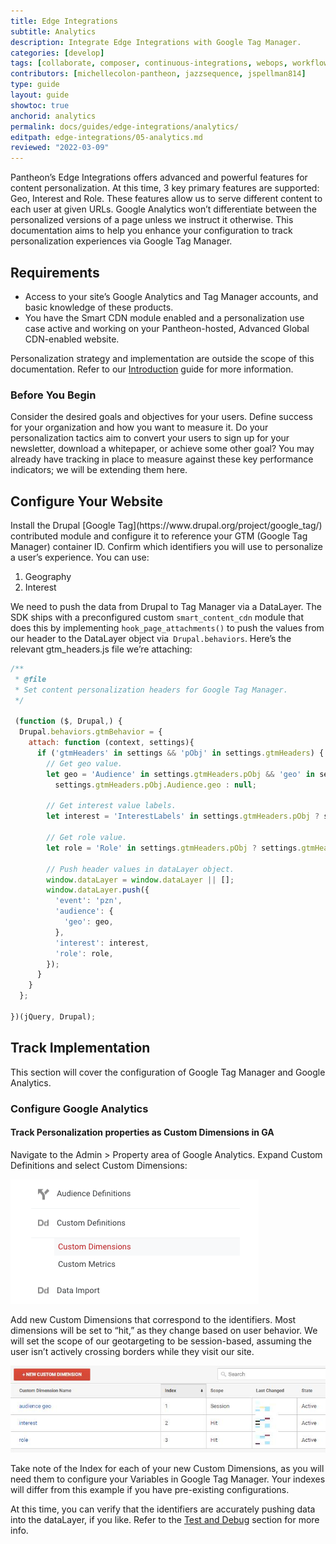 ```yaml
---
title: Edge Integrations
subtitle: Analytics
description: Integrate Edge Integrations with Google Tag Manager.
categories: [develop]
tags: [collaborate, composer, continuous-integrations, webops, workflow]
contributors: [michellecolon-pantheon, jazzsequence, jspellman814]
type: guide
layout: guide
showtoc: true
anchorid: analytics
permalink: docs/guides/edge-integrations/analytics/
editpath: edge-integrations/05-analytics.md
reviewed: "2022-03-09"
---
```


Pantheon’s Edge Integrations offers advanced and powerful features for content personalization. At this time, 3 key primary features are supported: Geo, Interest and Role. These features allow us to serve different content to each user at given URLs. Google Analytics won’t differentiate between the personalized versions of a page unless we instruct it otherwise. This documentation aims to help you enhance your configuration to track personalization experiences via Google Tag Manager.

## Requirements

* Access to your site’s Google Analytics and Tag Manager accounts, and basic knowledge of these products. 
* You have the Smart CDN module enabled and a personalization use case active and working on your Pantheon-hosted, Advanced Global CDN-enabled website. 

Personalization strategy and implementation are outside the scope of this documentation. Refer to our [Introduction](https://pantheon.io/docs/guides/edge-integrations/introduction/) guide for more information.

### Before  You Begin

Consider the desired goals and objectives for your users. Define success for your organization and how you want to measure it. Do your personalization tactics aim to convert your users to sign up for your newsletter, download a whitepaper, or achieve some other goal? You may already have tracking in place to measure against these key performance indicators; we will be extending them here. 

## Configure Your Website

<TabList>
<Tab title="WordPress" id="wp-analytics-config" active={true}>

</Tab>
<Tab title="Drupal" id="drupal-analytics-config">
Install the Drupal [Google Tag](https://www.drupal.org/project/google_tag/) contributed module and configure it to reference your GTM (Google Tag Manager) container ID.
Confirm which identifiers you will use to personalize a user’s experience. You can use:

1. Geography
2. Interest

We need to push the data from Drupal to Tag Manager via a DataLayer. The SDK ships with a preconfigured custom `smart_content_cdn` module that does this by implementing `hook_page_attachments()` to push the values from our header to the DataLayer object via` Drupal.behaviors`. Here’s the relevant gtm_headers.js file we’re attaching:

```javascript
/**
 * @file
 * Set content personalization headers for Google Tag Manager.
 */

 (function ($, Drupal,) {
  Drupal.behaviors.gtmBehavior = {
    attach: function (context, settings){
      if ('gtmHeaders' in settings && 'pObj' in settings.gtmHeaders) {
        // Get geo value.
        let geo = 'Audience' in settings.gtmHeaders.pObj && 'geo' in settings.gtmHeaders.pObj.Audience ?
          settings.gtmHeaders.pObj.Audience.geo : null;

        // Get interest value labels.
        let interest = 'InterestLabels' in settings.gtmHeaders.pObj ? settings.gtmHeaders.pObj.InterestLabels : null;

        // Get role value.
        let role = 'Role' in settings.gtmHeaders.pObj ? settings.gtmHeaders.pObj.Role : 'none';

        // Push header values in dataLayer object.
        window.dataLayer = window.dataLayer || [];
        window.dataLayer.push({
          'event': 'pzn',
          'audience': {
            'geo': geo,
          },
          'interest': interest,
          'role': role,
        });
      }
    }
  };

})(jQuery, Drupal);
```
</Tab>
</Tablist>

## Track Implementation

This section will cover the configuration of Google Tag Manager and Google Analytics. 
<!-- Video here? -->

### Configure Google Analytics

#### Track Personalization properties as Custom Dimensions in GA

Navigate to the Admin > Property area of Google Analytics. Expand Custom Definitions and select Custom Dimensions: 

![Custom Dimensions](../../../images/guides/edge-integrations/ei-analytics-1-custom-dimensions.png)

Add new Custom Dimensions that correspond to the identifiers. Most dimensions will be set to “hit,” as they change based on user behavior. We will set the scope of our geotargeting to be session-based, assuming the user isn’t actively crossing borders while they visit our site. 

![New Custom Dimension](../../../images/guides/edge-integrations/ei-analytics-2-new-custom-dimension.jpg)

Take note of the Index for each of your new Custom Dimensions, as you will need them to configure your Variables in Google Tag Manager. Your indexes will differ from this example if you have pre-existing configurations.

At this time, you can verify that the identifiers are accurately pushing data into the dataLayer, if you like. Refer to  the [Test and Debug](#test-and-debug) section for more info. 